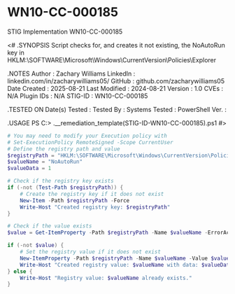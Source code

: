 # WN10-CC-000185
STIG Implementation WN10-CC-000185

<# .SYNOPSIS Script checks for, and creates it not existing, the NoAutoRun key in HKLM:\SOFTWARE\Microsoft\Windows\CurrentVersion\Policies\Explorer

.NOTES 
Author : Zachary Williams 
LinkedIn : linkedin.com/in/zacharywilliams05/ 
GitHub : github.com/zacharywilliams05 
Date Created : 2025-08-21 
Last Modified : 2024-08-21
Version : 1.0 
CVEs : N/A Plugin 
IDs : N/A 
STIG-ID : WN10-CC-000185

.TESTED ON 
Date(s) Tested : 
Tested By : 
Systems Tested : 
PowerShell Ver. :

.USAGE PS C:> .__remediation_template(STIG-ID-WN10-CC-000185).ps1 #>

```powershell
# You may need to modify your Execution policy with
# Set-ExecutionPolicy RemoteSigned -Scope CurrentUser
# Define the registry path and value
$registryPath = "HKLM:\SOFTWARE\Microsoft\Windows\CurrentVersion\Policies\Explorer"
$valueName = "NoAutoRun"
$valueData = 1

# Check if the registry key exists
if (-not (Test-Path $registryPath)) {
    # Create the registry key if it does not exist
    New-Item -Path $registryPath -Force
    Write-Host "Created registry key: $registryPath"
}

# Check if the value exists
$value = Get-ItemProperty -Path $registryPath -Name $valueName -ErrorAction SilentlyContinue

if (-not $value) {
    # Set the registry value if it does not exist
    New-ItemProperty -Path $registryPath -Name $valueName -Value $valueData -PropertyType DWord -Force
    Write-Host "Created registry value: $valueName with data: $valueData"
} else {
    Write-Host "Registry value: $valueName already exists."
}
```
